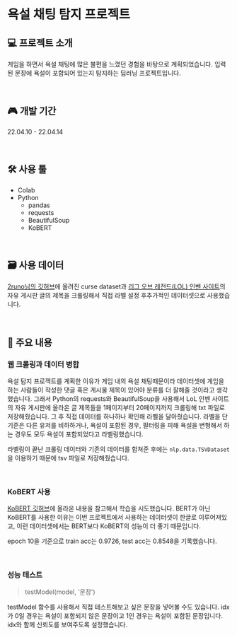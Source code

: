 # 욕설 채팅 탐지 프로젝트

## 💻 프로젝트 소개

게임을 하면서 욕설 채팅에 많은 불편을 느꼈던 경험을 바탕으로 계획되었습니다. 입력된 문장에 욕설이 포함되어 있는지 탐지하는 딥러닝 프로젝트입니다. 

<br />


## 🎮 개발 기간

22.04.10 - 22.04.14

<br />

## 🛠 사용 툴

* Colab
* Python
  * pandas
  * requests
  * BeautifulSoup
  * KoBERT

<br />

## 🗃 사용 데이터


[2runo님의 깃허브](https://github.com/2runo/Curse-detection-data)에 올려진 curse dataset과 [리그 오브 레전드(LOL) 인벤 사이트](https://www.inven.co.kr/board/lol/4626)의 자유 게시판 글의 제목을 크롤링해서 직접 라벨 설정 후추가적인 데이터셋으로 사용했습니다. 

<br />

  
## 🔎 주요 내용

### 웹 크롤링과 데이터 병합

욕설 탐지 프로젝트를 계획한 이유가 게임 내의 욕설 채팅때문이라 데이터셋에 게임을 하는 사람들이 작성한 댓글 혹은 게시물 제목이 있어야 분류를 더 잘해줄 것이라고 생각했습니다. 그래서 Python의 requests와 BeautifulSoup을 사용해서 LoL 인벤 사이트의 자유 게시판에 올라온 글 제목들을 1페이지부터 20페이지까지 크롤링해 txt 파일로 저장해줬습니다. 그 후 직접 데이터를 하나하나 확인해 라벨을 달아줬습니다. 라벨을 단 기준은 다른 유저를 비하하거나, 욕설이 포함된 경우, 필터링을 피해 욕설을 변형해서 하는 경우도 모두 욕설이 포함되었다고 라벨링했습니다.

라벨링이 끝난 크롤링 데이터와 기존의 데이터를 합쳐준 후에는 `nlp.data.TSVDataset`을 이용하기 때문에 tsv 파일로 저장해줬습니다.

<br />

### KoBERT 사용

[KoBERT 깃허브](https://git@github.com/SKTBrain/KoBERT)에 올라온 내용을 참고해서 학습을 시도했습니다. BERT가 아닌 KoBERT를 사용한 이유는 이번 프로젝트에서 사용하는 데이터셋이 한글로 이루어져있고, 이런 데이터셋에서는 BERT보다 KoBERT의 성능이 더 좋기 때문입니다. 

epoch 10을 기준으로 train acc는 0.9726, test acc는 0.8548을 기록했습니다. 

<br />

### 성능 테스트

> testModel(model, '문장')


testModel 함수를 사용해서 직접 테스트해보고 싶은 문장을 넣어볼 수도 있습니다. idx가 0일 경우는 욕설이 포함되지 않은 문장이고 1인 경우는 욕설이 포함된 문장입니다. idx와 함께 신뢰도를 보여주도록 설정했습니다. 


